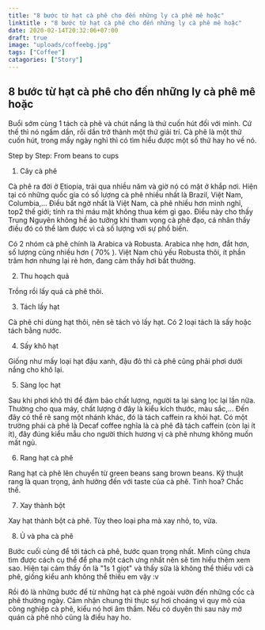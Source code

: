 ```yaml
---
title: "8 bước từ hạt cà phê cho đến những ly cà phê mê hoặc"
linktitle : "8 bước từ hạt cà phê cho đến những ly cà phê mê hoặc"
date: 2020-02-14T20:32:06+07:00
draft: true
image: "uploads/coffeebg.jpg"
tags: ["Coffee"]
catagories: ["Story"]
---
```


## 8 bước từ hạt cà phê cho đến những ly cà phê mê hoặc

Buổi sớm cùng 1 tách cà phê và chút nắng là thứ cuốn hút đối với mình. Cứ thế thì nó ngấm dần, rồi dần trở thành một thứ giải trí. Cà phê là một thứ cuốn hút, trong mấy ngày nghỉ thì có tìm hiểu được một số thứ hay ho về nó.

Step by Step: From beans to cups

1. Cây cà phê 

Cà phê ra đời ở Etiopia, trải qua nhiều năm và giờ nó có mặt ở khắp nơi. Hiện tại có những quốc gia có số lượng cà phê nhiều nhất là Brazil, Việt Nam, Columbia,... Điều bất ngờ nhất là Việt Nam, cà phê nhiều hơn mình nghĩ, top2 thế giới; tính ra thì máu mặt không thua kém gì gạo. Điều này cho thấy Trung Nguyên không hề ảo tưởng khi tham vọng cà phê đạo, cá nhân thấy điều đó có thể làm được vì cả số lượng với sự phổ biến. 

Có 2 nhóm cà phê chính là Arabica và Robusta. Arabica nhẹ hơn, đắt hơn, số lượng cũng nhiều hơn ( 70% ). Việt Nam chủ yếu Robusta thôi, ít phần trăm hơn nhưng lại rẻ hơn, đang cảm thấy hơi bất thường. 


2. Thu hoạch quả

Trồng rồi lấy quả cà phê thôi.

3. Tách lấy hạt

Cà phê chỉ dùng hạt thôi, nên sẽ tách vỏ lấy hạt. Có 2 loại tách là sấy hoặc tách bằng nước.

4. Sấy khô hạt

Giống như mấy loại hạt đậu xanh, đậu đỏ thì cà phê cũng phải phơi dưới nắng cho khô lại. 

5. Sàng lọc hạt

Sau khi phơi khô thì để đảm bảo chất lượng, người ta lại sàng lọc lại lần nữa. Thường cho qua máy, chất lượng ở đây là kiểu kích thước, màu sắc,...  Đến đây có thể rẽ sang một nhánh khác, đó là tách caffein ra khỏi hạt. Có một trường phái cà phê là Decaf coffee nghĩa là cà phê đã tách caffein (còn lại ít ít), đây đúng kiểu mẫu cho người thích hương vị cà phê nhưng không muốn mất ngủ. 

6. Rang hạt cà phê

Rang hạt cà phê lên chuyển từ green beans sang brown beans. Kỹ thuật rang là quan trọng, ảnh hưởng đến với taste của cà phê. Tinh hoa? Chắc thế. 

7. Xay thành bột

Xay hạt thành bột cà phê. Tùy theo loại pha mà xay nhỏ, to, vừa.

8. Ủ và pha cà phê 

Bước cuối cùng để tới tách cà phê, bước quan trọng nhất. Mình cũng chưa tìm được cách cụ thể để pha một cách ưng nhất nên sẽ tìm hiểu thêm xem sao. Hiện tại cảm thấy ổn là "1s 1 giọt" và thấy sữa là không thể thiếu với cà phê, giống kiểu anh không thể thiếu em vậy :v  



Rồi đó là những bước để từ những hạt cà phê ngoài vườn đến những cốc cà phê thường ngày. Cảm nhận chung thì thực sự hơi choáng vì quy mô của công nghiệp cà phê, kiểu nó hơi âm thầm. Nếu có duyên thì sau này mở quán cà phê nhỏ cũng là điều hay ho. 



